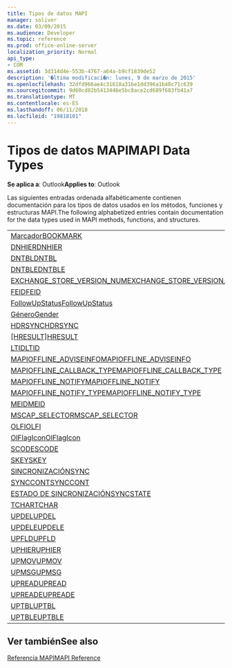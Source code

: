 ```yaml
---
title: Tipos de datos MAPI
manager: soliver
ms.date: 03/09/2015
ms.audience: Developer
ms.topic: reference
ms.prod: office-online-server
localization_priority: Normal
api_type:
- COM
ms.assetid: 3d314d4e-553b-4767-a64a-b9cf1839de52
description: '�ltima modificaci�n: lunes, 9 de marzo de 2015'
ms.openlocfilehash: 32dfd966ae4c31618a316e1dd396a1b40c71c639
ms.sourcegitcommit: 9d60cd82b5413446e5bc8ace2cd689f683fb41a7
ms.translationtype: MT
ms.contentlocale: es-ES
ms.lasthandoff: 06/11/2018
ms.locfileid: "19818101"
---
```

# <a name="mapi-data-types"></a><span data-ttu-id="1474b-103">Tipos de datos MAPI</span><span class="sxs-lookup"><span data-stu-id="1474b-103">MAPI Data Types</span></span>

  
  
<span data-ttu-id="1474b-104">**Se aplica a**: Outlook</span><span class="sxs-lookup"><span data-stu-id="1474b-104">**Applies to**: Outlook</span></span> 
  
<span data-ttu-id="1474b-105">Las siguientes entradas ordenada alfabéticamente contienen documentación para los tipos de datos usados en los métodos, funciones y estructuras MAPI.</span><span class="sxs-lookup"><span data-stu-id="1474b-105">The following alphabetized entries contain documentation for the data types used in MAPI methods, functions, and structures.</span></span> 
  
||
|:-----|
|[<span data-ttu-id="1474b-106">Marcador</span><span class="sxs-lookup"><span data-stu-id="1474b-106">BOOKMARK</span></span>](bookmark.md) <br/> |
|[<span data-ttu-id="1474b-107">DNHIER</span><span class="sxs-lookup"><span data-stu-id="1474b-107">DNHIER</span></span>](dnhier.md) <br/> |
|[<span data-ttu-id="1474b-108">DNTBL</span><span class="sxs-lookup"><span data-stu-id="1474b-108">DNTBL</span></span>](dntbl.md) <br/> |
|[<span data-ttu-id="1474b-109">DNTBLE</span><span class="sxs-lookup"><span data-stu-id="1474b-109">DNTBLE</span></span>](dntble.md) <br/> |
|[<span data-ttu-id="1474b-110">EXCHANGE_STORE_VERSION_NUM</span><span class="sxs-lookup"><span data-stu-id="1474b-110">EXCHANGE_STORE_VERSION_NUM</span></span>](exchange_store_version_num.md) <br/> |
|[<span data-ttu-id="1474b-111">FEID</span><span class="sxs-lookup"><span data-stu-id="1474b-111">FEID</span></span>](feid.md) <br/> |
|[<span data-ttu-id="1474b-112">FollowUpStatus</span><span class="sxs-lookup"><span data-stu-id="1474b-112">FollowUpStatus</span></span>](followupstatus.md) <br/> |
|[<span data-ttu-id="1474b-113">Género</span><span class="sxs-lookup"><span data-stu-id="1474b-113">Gender</span></span>](gender.md) <br/> |
|[<span data-ttu-id="1474b-114">HDRSYNC</span><span class="sxs-lookup"><span data-stu-id="1474b-114">HDRSYNC</span></span>](hdrsync.md) <br/> |
|<span data-ttu-id="1474b-115">[[HRESULT]](hresult.md)</span><span class="sxs-lookup"><span data-stu-id="1474b-115">[HRESULT](hresult.md)</span></span> <br/> |
|[<span data-ttu-id="1474b-116">LTID</span><span class="sxs-lookup"><span data-stu-id="1474b-116">LTID</span></span>](ltid.md) <br/> |
|[<span data-ttu-id="1474b-117">MAPIOFFLINE_ADVISEINFO</span><span class="sxs-lookup"><span data-stu-id="1474b-117">MAPIOFFLINE_ADVISEINFO</span></span>](mapioffline_adviseinfo.md) <br/> |
|[<span data-ttu-id="1474b-118">MAPIOFFLINE_CALLBACK_TYPE</span><span class="sxs-lookup"><span data-stu-id="1474b-118">MAPIOFFLINE_CALLBACK_TYPE</span></span>](mapioffline_callback_type.md) <br/> |
|[<span data-ttu-id="1474b-119">MAPIOFFLINE_NOTIFY</span><span class="sxs-lookup"><span data-stu-id="1474b-119">MAPIOFFLINE_NOTIFY</span></span>](mapioffline_notify.md) <br/> |
|[<span data-ttu-id="1474b-120">MAPIOFFLINE_NOTIFY_TYPE</span><span class="sxs-lookup"><span data-stu-id="1474b-120">MAPIOFFLINE_NOTIFY_TYPE</span></span>](mapioffline_notify_type.md) <br/> |
|[<span data-ttu-id="1474b-121">MEID</span><span class="sxs-lookup"><span data-stu-id="1474b-121">MEID</span></span>](meid.md) <br/> |
|[<span data-ttu-id="1474b-122">MSCAP_SELECTOR</span><span class="sxs-lookup"><span data-stu-id="1474b-122">MSCAP_SELECTOR</span></span>](mscap_selector.md) <br/> |
|[<span data-ttu-id="1474b-123">OLFI</span><span class="sxs-lookup"><span data-stu-id="1474b-123">OLFI</span></span>](olfi.md) <br/> |
|[<span data-ttu-id="1474b-124">OlFlagIcon</span><span class="sxs-lookup"><span data-stu-id="1474b-124">OlFlagIcon</span></span>](olflagicon.md) <br/> |
|[<span data-ttu-id="1474b-125">SCODE</span><span class="sxs-lookup"><span data-stu-id="1474b-125">SCODE</span></span>](scode.md) <br/> |
|[<span data-ttu-id="1474b-126">SKEY</span><span class="sxs-lookup"><span data-stu-id="1474b-126">SKEY</span></span>](skey.md) <br/> |
|[<span data-ttu-id="1474b-127">SINCRONIZACIÓN</span><span class="sxs-lookup"><span data-stu-id="1474b-127">SYNC</span></span>](sync.md) <br/> |
|[<span data-ttu-id="1474b-128">SYNCCONT</span><span class="sxs-lookup"><span data-stu-id="1474b-128">SYNCCONT</span></span>](synccont.md) <br/> |
|[<span data-ttu-id="1474b-129">ESTADO DE SINCRONIZACIÓN</span><span class="sxs-lookup"><span data-stu-id="1474b-129">SYNCSTATE</span></span>](syncstate.md) <br/> |
|[<span data-ttu-id="1474b-130">TCHAR</span><span class="sxs-lookup"><span data-stu-id="1474b-130">TCHAR</span></span>](tchar.md) <br/> |
|[<span data-ttu-id="1474b-131">UPDEL</span><span class="sxs-lookup"><span data-stu-id="1474b-131">UPDEL</span></span>](updel.md) <br/> |
|[<span data-ttu-id="1474b-132">UPDELE</span><span class="sxs-lookup"><span data-stu-id="1474b-132">UPDELE</span></span>](updele.md) <br/> |
|[<span data-ttu-id="1474b-133">UPFLD</span><span class="sxs-lookup"><span data-stu-id="1474b-133">UPFLD</span></span>](upfld.md) <br/> |
|[<span data-ttu-id="1474b-134">UPHIER</span><span class="sxs-lookup"><span data-stu-id="1474b-134">UPHIER</span></span>](uphier.md) <br/> |
|[<span data-ttu-id="1474b-135">UPMOV</span><span class="sxs-lookup"><span data-stu-id="1474b-135">UPMOV</span></span>](upmov.md) <br/> |
|[<span data-ttu-id="1474b-136">UPMSG</span><span class="sxs-lookup"><span data-stu-id="1474b-136">UPMSG</span></span>](upmsg.md) <br/> |
|[<span data-ttu-id="1474b-137">UPREAD</span><span class="sxs-lookup"><span data-stu-id="1474b-137">UPREAD</span></span>](upread.md) <br/> |
|[<span data-ttu-id="1474b-138">UPREADE</span><span class="sxs-lookup"><span data-stu-id="1474b-138">UPREADE</span></span>](upreade.md) <br/> |
|[<span data-ttu-id="1474b-139">UPTBL</span><span class="sxs-lookup"><span data-stu-id="1474b-139">UPTBL</span></span>](uptbl.md) <br/> |
|[<span data-ttu-id="1474b-140">UPTBLE</span><span class="sxs-lookup"><span data-stu-id="1474b-140">UPTBLE</span></span>](uptble.md) <br/> |
   
## <a name="see-also"></a><span data-ttu-id="1474b-141">Ver también</span><span class="sxs-lookup"><span data-stu-id="1474b-141">See also</span></span>



[<span data-ttu-id="1474b-142">Referencia MAPI</span><span class="sxs-lookup"><span data-stu-id="1474b-142">MAPI Reference</span></span>](mapi-reference.md)

